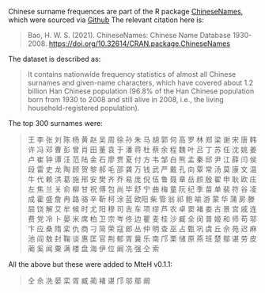 Chinese surname frequences are part of the R package [ChineseNames](https://psychbruce.github.io/ChineseNames/), which were sourced via [Github](https://github.com/psychbruce/ChineseNames/blob/main/data-csv/familyname.csv)  The relevant citation here is:

> Bao, H. W. S. (2021). ChineseNames: Chinese Name Database 1930-2008. https://doi.org/10.32614/CRAN.package.ChineseNames 

The dataset is described as:

> It contains nationwide frequency statistics of almost all Chinese surnames and given-name characters, which have covered about 1.2 billion Han Chinese population (96.8% of the Han Chinese population born from 1930 to 2008 and still alive in 2008, i.e., the living household-registered population).

The top 300 surnames were:

> 王 李 张 刘 陈 杨 黄 赵 吴 周 徐 孙 朱 马 胡 郭 何 高 罗 林 郑 梁 谢 宋 唐 韩 许 冯 邓 曹 彭 曾 肖 田 董 袁 于 潘 蒋 杜 蔡 余 程 魏 叶 吕 丁 苏 任 沈 姚 姜 卢 崔 钟 谭 汪 范 陆 金 石 廖 贾 夏 付 方 韦 邹 白 熊 孟 秦 邱 尹 江 薛 闫 侯 段 雷 史 龙 陶 顾 贺 黎 郝 毛 邵 龚 万 钱 武 严 戴 孔 向 覃 常 汤 莫 康 文 温 牛 代 赖 洪 葛 施 邢 安 樊 齐 乔 易 庞 倪 伍 鲁 聂 章 岳 颜 殷 翟 申 耿 欧 庄 左 焦 兰 关 俞 柳 甘 祝 傅 包 尚 毕 舒 宁 曲 梅 童 阮 纪 季 苗 单 裴 符 谷 凌 成 霍 盛 詹 冉 路 骆 辛 靳 柯 涂 蓝 欧阳 柴 管 翁 祁 鲍 喻 游 蒙 华 蒲 房 滕 屈 饶 解 艾 牟 候 时 尤 阳 穆 司 吉 车 项 缪 芦 农 卓 窦 褚 娄 古 景 宫 戚 连 费 党 冷 卜 晏 米 席 柏 卫 宗 岑 佟 边 瞿 麦 桂 沙 臧 全 闵 普 姬 和 师 苟 邬 卞 应 桑 隋 栾 仇 商 刁 简 荣 寇 郎 丛 仲 明 查 巫 占 甄 巩 虞 丘 佘 苑 迟 麻 池 阎 敖 封 鞠 谈 惠 匡 官 荆 郁 胥 冀 乐 南 邝 栗 储 原 燕 班 楚 鄢 谌 劳 皮 蔺 奚 闻 粟 满 楼 盘 海 伊 位 阚 冼 强 仝 索

All the above but these were added to MteH v0.1.1:

> 仝 佘 冼 晏 栾 胥 臧 蔺 褚 谌 邝 邬 鄢 阚
